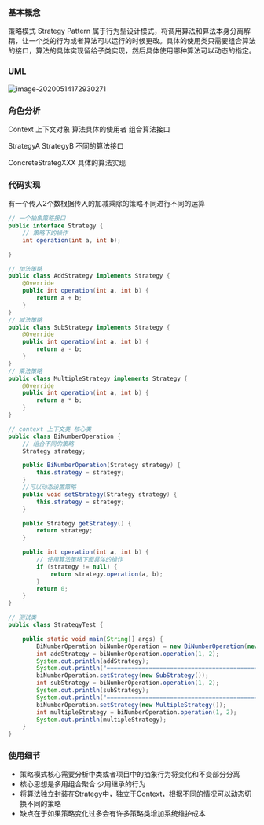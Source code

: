 ###  基本概念

策略模式 Strategy Pattern 属于行为型设计模式，将调用算法和算法本身分离解耦，让一个类的行为或者算法可以运行的时候更改。具体的使用类只需要组合算法的接口，算法的具体实现留给子类实现，然后具体使用哪种算法可以动态的指定。

### UML

![image-20200514172930271](C:\Users\denglw\AppData\Roaming\Typora\typora-user-images\image-20200514172930271.png)

### 角色分析

Context 上下文对象 算法具体的使用者 组合算法接口

StrategyA StrategyB 不同的算法接口

ConcreteStrategXXX 具体的算法实现

### 代码实现

有一个传入2个数根据传入的加减乘除的策略不同进行不同的运算

```java 
// 一个抽象策略接口
public interface Strategy {
	// 策略下的操作
    int operation(int a, int b);

}

```

```java
// 加法策略
public class AddStrategy implements Strategy {
    @Override
    public int operation(int a, int b) {
        return a + b;
    }
}
// 减法策略
public class SubStrategy implements Strategy {
    @Override
    public int operation(int a, int b) {
        return a - b;
    }
}
// 乘法策略
public class MultipleStrategy implements Strategy {
    @Override
    public int operation(int a, int b) {
        return a * b;
    }
}

```

```java
// context 上下文类 核心类
public class BiNumberOperation {
	// 组合不同的策略
    Strategy strategy;

    public BiNumberOperation(Strategy strategy) {
        this.strategy = strategy;
    }
	//可以动态设置策略
    public void setStrategy(Strategy strategy) {
        this.strategy = strategy;
    }

    public Strategy getStrategy() {
        return strategy;
    }

    public int operation(int a, int b) {
        // 使用算法策略下面具体的操作
        if (strategy != null) {
            return strategy.operation(a, b);
        }
        return 0;
    }
}
```

```java
// 测试类
public class StrategyTest {

    public static void main(String[] args) {
        BiNumberOperation biNumberOperation = new BiNumberOperation(new AddStrategy());
        int addStrategy = biNumberOperation.operation(1, 2);
        System.out.println(addStrategy);
        System.out.println("===========================================");
        biNumberOperation.setStrategy(new SubStrategy());
        int subStrategy = biNumberOperation.operation(1, 2);
        System.out.println(subStrategy);
        System.out.println("===========================================");
        biNumberOperation.setStrategy(new MultipleStrategy());
        int multipleStrategy = biNumberOperation.operation(1, 2);
        System.out.println(multipleStrategy);
    }
}

```

### 使用细节

- 策略模式核心需要分析中类或者项目中的抽象行为将变化和不变部分分离
- 核心思想是多用组合聚合 少用继承的行为
- 将算法独立封装在Strategy中，独立于Context，根据不同的情况可以动态切换不同的策略
- 缺点在于如果策略变化过多会有许多策略类增加系统维护成本